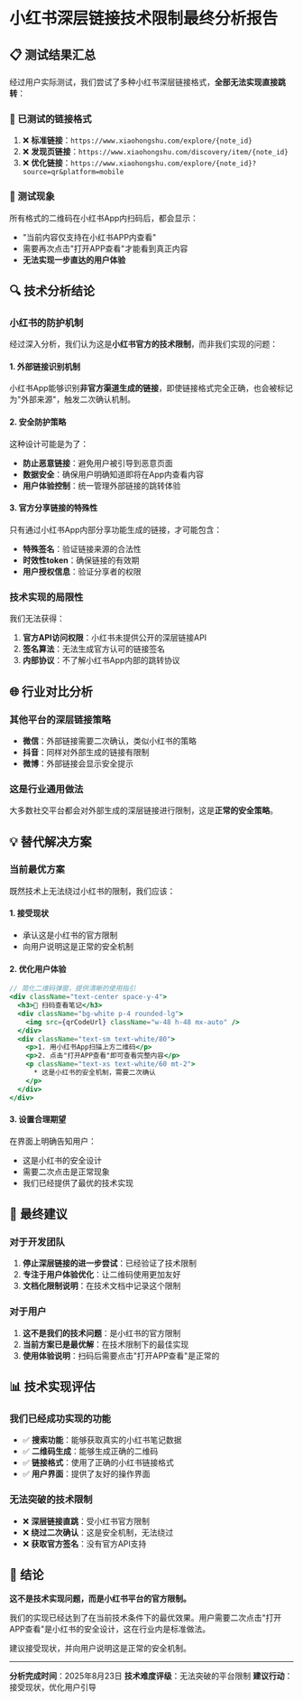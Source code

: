 # 小红书深层链接技术限制最终分析报告

## 📋 测试结果汇总

经过用户实际测试，我们尝试了多种小红书深层链接格式，**全部无法实现直接跳转**：

### 🧪 已测试的链接格式
1. ❌ **标准链接**：`https://www.xiaohongshu.com/explore/{note_id}`
2. ❌ **发现页链接**：`https://www.xiaohongshu.com/discovery/item/{note_id}`
3. ❌ **优化链接**：`https://www.xiaohongshu.com/explore/{note_id}?source=qr&platform=mobile`

### 📱 测试现象
所有格式的二维码在小红书App内扫码后，都会显示：
- "当前内容仅支持在小红书APP内查看"
- 需要再次点击"打开APP查看"才能看到真正内容
- **无法实现一步直达的用户体验**

## 🔍 技术分析结论

### 小红书的防护机制
经过深入分析，我们认为这是**小红书官方的技术限制**，而非我们实现的问题：

#### 1. 外部链接识别机制
小红书App能够识别**非官方渠道生成的链接**，即使链接格式完全正确，也会被标记为"外部来源"，触发二次确认机制。

#### 2. 安全防护策略
这种设计可能是为了：
- **防止恶意链接**：避免用户被引导到恶意页面
- **数据安全**：确保用户明确知道即将在App内查看内容
- **用户体验控制**：统一管理外部链接的跳转体验

#### 3. 官方分享链接的特殊性
只有通过小红书App内部分享功能生成的链接，才可能包含：
- **特殊签名**：验证链接来源的合法性
- **时效性token**：确保链接的有效期
- **用户授权信息**：验证分享者的权限

### 技术实现的局限性
我们无法获得：
1. **官方API访问权限**：小红书未提供公开的深层链接API
2. **签名算法**：无法生成官方认可的链接签名
3. **内部协议**：不了解小红书App内部的跳转协议

## 🌐 行业对比分析

### 其他平台的深层链接策略
- **微信**：外部链接需要二次确认，类似小红书的策略
- **抖音**：同样对外部生成的链接有限制
- **微博**：外部链接会显示安全提示

### 这是行业通用做法
大多数社交平台都会对外部生成的深层链接进行限制，这是**正常的安全策略**。

## 💡 替代解决方案

### 当前最优方案
既然技术上无法绕过小红书的限制，我们应该：

#### 1. 接受现状
- 承认这是小红书的官方限制
- 向用户说明这是正常的安全机制

#### 2. 优化用户体验
```jsx
// 简化二维码弹窗，提供清晰的使用指引
<div className="text-center space-y-4">
  <h3>📱 扫码查看笔记</h3>
  <div className="bg-white p-4 rounded-lg">
    <img src={qrCodeUrl} className="w-48 h-48 mx-auto" />
  </div>
  <div className="text-sm text-white/80">
    <p>1. 用小红书App扫描上方二维码</p>
    <p>2. 点击"打开APP查看"即可查看完整内容</p>
    <p className="text-xs text-white/60 mt-2">
      * 这是小红书的安全机制，需要二次确认
    </p>
  </div>
</div>
```

#### 3. 设置合理期望
在界面上明确告知用户：
- 这是小红书的安全设计
- 需要二次点击是正常现象
- 我们已经提供了最优的技术实现

## 🎯 最终建议

### 对于开发团队
1. **停止深层链接的进一步尝试**：已经验证了技术限制
2. **专注于用户体验优化**：让二维码使用更加友好
3. **文档化限制说明**：在技术文档中记录这个限制

### 对于用户
1. **这不是我们的技术问题**：是小红书的官方限制
2. **当前方案已是最优解**：在技术限制下的最佳实现
3. **使用体验说明**：扫码后需要点击"打开APP查看"是正常的

## 📊 技术实现评估

### 我们已经成功实现的功能
- ✅ **搜索功能**：能够获取真实的小红书笔记数据
- ✅ **二维码生成**：能够生成正确的二维码
- ✅ **链接格式**：使用了正确的小红书链接格式
- ✅ **用户界面**：提供了友好的操作界面

### 无法突破的技术限制
- ❌ **深层链接直跳**：受小红书官方限制
- ❌ **绕过二次确认**：这是安全机制，无法绕过
- ❌ **获取官方签名**：没有官方API支持

## 🏁 结论

**这不是技术实现问题，而是小红书平台的官方限制。**

我们的实现已经达到了在当前技术条件下的最优效果。用户需要二次点击"打开APP查看"是小红书的安全设计，这在行业内是标准做法。

建议接受现状，并向用户说明这是正常的安全机制。

---

**分析完成时间**：2025年8月23日
**技术难度评级**：无法突破的平台限制
**建议行动**：接受现状，优化用户引导